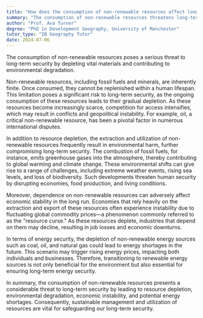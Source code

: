 ```yaml
---
title: "How does the consumption of non-renewable resources affect long-term security?"
summary: "The consumption of non-renewable resources threatens long-term security by depleting essential materials and exacerbating environmental degradation."
author: "Prof. Ava Turner"
degree: "PhD in Development Geography, University of Manchester"
tutor_type: "IB Geography Tutor"
date: 2024-07-06
---
```


The consumption of non-renewable resources poses a serious threat to long-term security by depleting vital materials and contributing to environmental degradation.

Non-renewable resources, including fossil fuels and minerals, are inherently finite. Once consumed, they cannot be replenished within a human lifespan. This limitation poses a significant risk to long-term security, as the ongoing consumption of these resources leads to their gradual depletion. As these resources become increasingly scarce, competition for access intensifies, which may result in conflicts and geopolitical instability. For example, oil, a critical non-renewable resource, has been a pivotal factor in numerous international disputes.

In addition to resource depletion, the extraction and utilization of non-renewable resources frequently result in environmental harm, further compromising long-term security. The combustion of fossil fuels, for instance, emits greenhouse gases into the atmosphere, thereby contributing to global warming and climate change. These environmental shifts can give rise to a range of challenges, including extreme weather events, rising sea levels, and loss of biodiversity. Such developments threaten human security by disrupting economies, food production, and living conditions.

Moreover, dependence on non-renewable resources can adversely affect economic stability in the long run. Economies that rely heavily on the extraction and export of these resources often experience instability due to fluctuating global commodity prices—a phenomenon commonly referred to as the "resource curse." As these resources deplete, industries that depend on them may decline, resulting in job losses and economic downturns.

In terms of energy security, the depletion of non-renewable energy sources such as coal, oil, and natural gas could lead to energy shortages in the future. This scenario may trigger rising energy prices, impacting both individuals and businesses. Therefore, transitioning to renewable energy sources is not only beneficial for the environment but also essential for ensuring long-term energy security.

In summary, the consumption of non-renewable resources presents a considerable threat to long-term security by leading to resource depletion, environmental degradation, economic instability, and potential energy shortages. Consequently, sustainable management and utilization of resources are vital for safeguarding our long-term security.
    